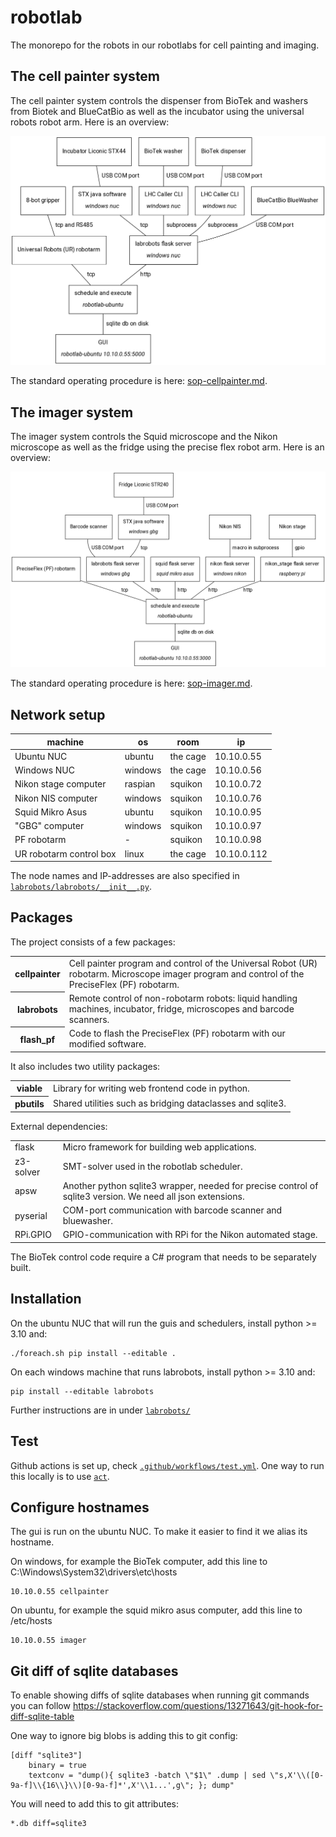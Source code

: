 # robotlab

The monorepo for the robots in our robotlabs for cell painting and imaging.

## The cell painter system

The cell painter system controls the dispenser from BioTek and washers from Biotek and BlueCatBio
as well as the incubator using the universal robots robot arm. Here is an overview:

<img src=images/painter.png>

The standard operating procedure is here: <a href=sop-cellpainter.md>sop-cellpainter.md</a>.

## The imager system

The imager system controls the Squid microscope and the Nikon microscope as well as the fridge using the
precise flex robot arm. Here is an overview:

<img src=images/imager.png>

The standard operating procedure is here: <a href=sop-imager.md>sop-imager.md</a>.

## Network setup

machine                 | os      | room     | ip
---                     | ---     | ---      | ---
Ubuntu NUC              | ubuntu  | the cage | 10.10.0.55
Windows NUC             | windows | the cage | 10.10.0.56
Nikon stage computer    | raspian | squikon  | 10.10.0.72
Nikon NIS computer      | windows | squikon  | 10.10.0.76
Squid Mikro Asus        | ubuntu  | squikon  | 10.10.0.95
"GBG" computer          | windows | squikon  | 10.10.0.97
PF robotarm             | -       | squikon  | 10.10.0.98
UR robotarm control box | linux   | the cage | 10.10.0.112

The node names and IP-addresses are also specified in [`labrobots/labrobots/__init__.py`](labrobots/labrobots/__init__.py).

## Packages

The project consists of a few packages:

<table>

<tr>
<th>cellpainter</th>
<td>
Cell painter program and control of the Universal Robot (UR) robotarm.
Microscope imager program and control of the PreciseFlex (PF) robotarm.
</td>
</tr>

<tr>
<th>labrobots</th>
<td>
Remote control of non-robotarm robots: liquid handling machines, incubator, fridge, microscopes and barcode scanners.
</td>
</tr>

<tr>
<th>flash_pf</th>
<td>
Code to flash the PreciseFlex (PF) robotarm with our modified software.
</td>
</tr>


</table>

It also includes two utility packages:

<table>

<tr>
<th>viable</th>
<td>
Library for writing web frontend code in python.
</td>
</tr>

<tr>
<th>pbutils</th>
<td>
Shared utilities such as bridging dataclasses and sqlite3.
</td>
</tr>

</table>

External dependencies:

<table>

<tr>
<td>flask</td>
<td>
Micro framework for building web applications.
</td>
</tr>

<tr>
<td>z3-solver</td>
<td>
SMT-solver used in the robotlab scheduler.
</td>
</tr>

<tr>
<td>apsw</td>
<td>
Another python sqlite3 wrapper, needed for precise control of sqlite3 version. We need all json extensions.
</td>
</tr>

<tr>
<td>pyserial</td>
<td>
COM-port communication with barcode scanner and bluewasher.
</td>
</tr>

<tr>
<td>RPi.GPIO</td>
<td>
GPIO-communication with RPi for the Nikon automated stage.
</td>
</tr>

</table>

The BioTek control code require a C# program that needs to be separately built.

## Installation

On the ubuntu NUC that will run the guis and schedulers, install python >= 3.10 and:

```
./foreach.sh pip install --editable .
```

On each windows machine that runs labrobots, install python >= 3.10 and:

```
pip install --editable labrobots
```

Further instructions are in under [`labrobots/`](labrobots/README.md)

## Test

Github actions is set up, check [`.github/workflows/test.yml`](.github/workflows/test.yml).
One way to run this locally is to use [`act`](https://github.com/nektos/act).

## Configure hostnames

The gui is run on the ubuntu NUC. To make it easier to find it we alias its hostname.

On windows, for example the BioTek computer, add this line to C:\Windows\System32\drivers\etc\hosts

```
10.10.0.55 cellpainter
```

On ubuntu, for example the squid mikro asus computer, add this line to /etc/hosts

```
10.10.0.55 imager
```

## Git diff of sqlite databases

To enable showing diffs of sqlite databases when running git commands you can follow https://stackoverflow.com/questions/13271643/git-hook-for-diff-sqlite-table

One way to ignore big blobs is adding this to git config:

    [diff "sqlite3"]
        binary = true
        textconv = "dump(){ sqlite3 -batch \"$1\" .dump | sed \"s,X'\\([0-9a-f]\\{16\\}\\)[0-9a-f]*',X'\\1...',g\"; }; dump"

You will need to add this to git attributes:

    *.db diff=sqlite3
